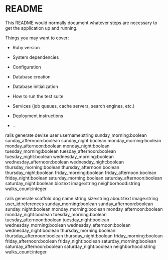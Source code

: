 # README

This README would normally document whatever steps are necessary to get the
application up and running.

Things you may want to cover:

* Ruby version

* System dependencies

* Configuration

* Database creation

* Database initialization

* How to run the test suite

* Services (job queues, cache servers, search engines, etc.)

* Deployment instructions

* ...

rails generate devise user username:string sunday_morning:boolean sunday_afternoon:boolean sunday_night:boolean monday_morning:boolean monday_afternoon:boolean monday_night:boolean tuesday_morning:boolean tuesday_afternoon:boolean tuesday_night:boolean wednesday_morning:boolean wednesday_afternoon:boolean wednesday_night:boolean thursday_morning:boolean thursday_afternoon:boolean thursday_night:boolean friday_morning:boolean friday_afternoon:boolean friday_night:boolean saturday_morning:boolean saturday_afternoon:boolean saturday_night:boolean bio:text image:string neighborhood:string walks_count:integer

rails generate scaffold dog name:string size:string about:text image:string user_id:references sunday_morning:boolean sunday_afternoon:boolean sunday_night:boolean monday_morning:boolean monday_afternoon:boolean monday_night:boolean tuesday_morning:boolean tuesday_afternoon:boolean tuesday_night:boolean wednesday_morning:boolean wednesday_afternoon:boolean wednesday_night:boolean thursday_morning:boolean thursday_afternoon:boolean thursday_night:boolean friday_morning:boolean friday_afternoon:boolean friday_night:boolean saturday_morning:boolean saturday_afternoon:boolean saturday_night:boolean neighborhood:string walks_count:integer
